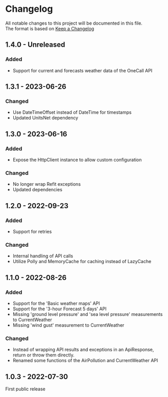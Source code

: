 ﻿# Changelog

All notable changes to this project will be documented in this file.  
The format is based on [Keep a Changelog](https://keepachangelog.com/en/1.0.0/)

## 1.4.0 - Unreleased

### Added

* Support for current and forecasts weather data of the OneCall API

## 1.3.1 - 2023-06-26

### Changed

* Use DateTimeOffset instead of DateTime for timestamps
* Updated UnitsNet dependency

## 1.3.0 - 2023-06-16

### Added

* Expose the HttpClient instance to allow custom configuration

### Changed

* No longer wrap Refit exceptions
* Updated dependencies

## 1.2.0 - 2022-09-23

### Added

* Support for retries

### Changed

* Internal handling of API calls
* Utilize Polly and MemoryCache for caching instead of LazyCache

## 1.1.0 - 2022-08-26

### Added

* Support for the 'Basic weather maps' API
* Support for the '3-hour Forecast 5 days' API
* Missing 'ground level pressure' and 'sea level pressure' measurements to CurrentWeather
* Missing 'wind gust' measurement to CurrentWeather

### Changed

* Instead of wrapping API results and exceptions in an ApiResponse, return or throw them directly.
* Renamed some functions of the AirPollution and CurrentWeather API

## 1.0.3 - 2022-07-30

First public release